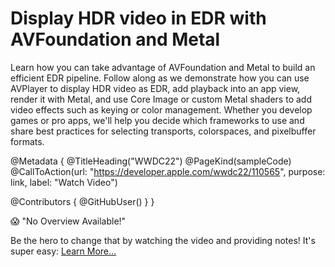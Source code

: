 # Display HDR video in EDR with AVFoundation and Metal

Learn how you can take advantage of AVFoundation and Metal to build an efficient EDR pipeline. Follow along as we demonstrate how you can use AVPlayer to display HDR video as EDR, add playback into an app view, render it with Metal, and use Core Image or custom Metal shaders to add video effects such as keying or color management. Whether you develop games or pro apps, we'll help you decide which frameworks to use and share best practices for selecting transports, colorspaces, and pixelbuffer formats.

@Metadata {
   @TitleHeading("WWDC22")
   @PageKind(sampleCode)
   @CallToAction(url: "https://developer.apple.com/wwdc22/110565", purpose: link, label: "Watch Video")

   @Contributors {
      @GitHubUser(<replace this with your GitHub handle>)
   }
}

😱 "No Overview Available!"

Be the hero to change that by watching the video and providing notes! It's super easy:
 [Learn More…](https://wwdcnotes.github.io/WWDCNotes/documentation/wwdcnotes/contributing)
